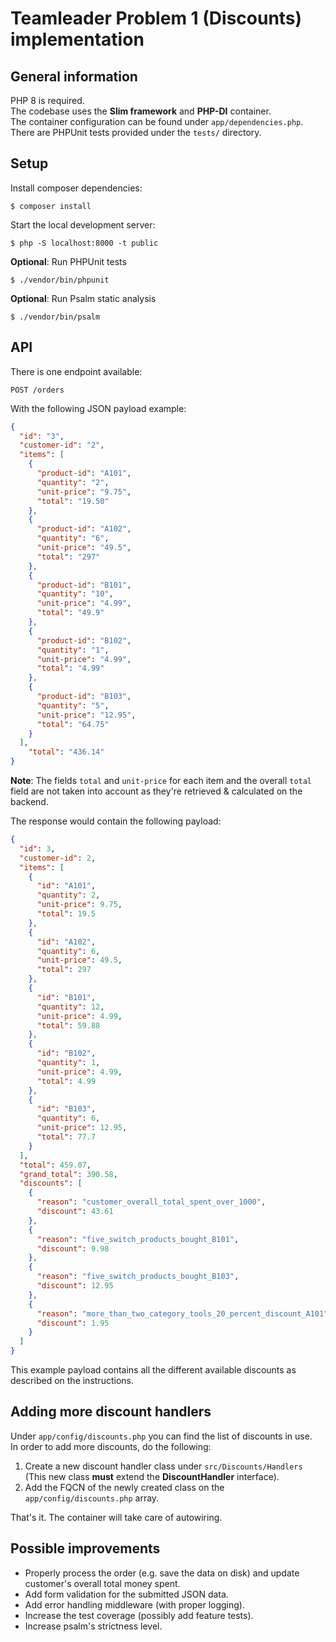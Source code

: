 # Teamleader Problem 1 (Discounts) implementation

## General information

PHP 8 is required.  
The codebase uses the **Slim framework** and **PHP-DI** container.  
The container configuration can be found under `app/dependencies.php`.  
There are PHPUnit tests provided under the `tests/` directory.


## Setup

Install composer dependencies:
```shell
$ composer install
```

Start the local development server:
```shell
$ php -S localhost:8000 -t public 
```

**Optional**: Run PHPUnit tests
```shell
$ ./vendor/bin/phpunit
```

**Optional**: Run Psalm static analysis
```shell
$ ./vendor/bin/psalm
```

## API

There is one endpoint available:
```
POST /orders
```

With the following JSON payload example:  
```json
{
  "id": "3",
  "customer-id": "2",
  "items": [
    {
      "product-id": "A101",
      "quantity": "2",
      "unit-price": "9.75",
      "total": "19.50"
    },
    {
      "product-id": "A102",
      "quantity": "6",
      "unit-price": "49.5",
      "total": "297"
    },
    {
      "product-id": "B101",
      "quantity": "10",
      "unit-price": "4.99",
      "total": "49.9"
    },
    {
      "product-id": "B102",
      "quantity": "1",
      "unit-price": "4.99",
      "total": "4.99"
    },
    {
      "product-id": "B103",
      "quantity": "5",
      "unit-price": "12.95",
      "total": "64.75"
    }
  ],
    "total": "436.14"
}
```
**Note**: The fields `total` and `unit-price` for each item and the overall `total` field are not taken into account as they're retrieved & calculated on the backend.

The response would contain the following payload:  
```json
{
  "id": 3,
  "customer-id": 2,
  "items": [
    {
      "id": "A101",
      "quantity": 2,
      "unit-price": 9.75,
      "total": 19.5
    },
    {
      "id": "A102",
      "quantity": 6,
      "unit-price": 49.5,
      "total": 297
    },
    {
      "id": "B101",
      "quantity": 12,
      "unit-price": 4.99,
      "total": 59.88
    },
    {
      "id": "B102",
      "quantity": 1,
      "unit-price": 4.99,
      "total": 4.99
    },
    {
      "id": "B103",
      "quantity": 6,
      "unit-price": 12.95,
      "total": 77.7
    }
  ],
  "total": 459.07,
  "grand_total": 390.58,
  "discounts": [
    {
      "reason": "customer_overall_total_spent_over_1000",
      "discount": 43.61
    },
    {
      "reason": "five_switch_products_bought_B101",
      "discount": 9.98
    },
    {
      "reason": "five_switch_products_bought_B103",
      "discount": 12.95
    },
    {
      "reason": "more_than_two_category_tools_20_percent_discount_A101",
      "discount": 1.95
    }
  ]
}
```
This example payload contains all the different available discounts as described on the instructions.

## Adding more discount handlers

Under `app/config/discounts.php` you can find the list of discounts in use.  
In order to add more discounts, do the following:

1. Create a new discount handler class under `src/Discounts/Handlers` (This new class **must** extend the **DiscountHandler** interface).
2. Add the FQCN of the newly created class on the `app/config/discounts.php` array.

That's it. The container will take care of autowiring.

## Possible improvements
- Properly process the order (e.g. save the data on disk) and update customer's overall total money spent.
- Add form validation for the submitted JSON data.
- Add error handling middleware (with proper logging).
- Increase the test coverage (possibly add feature tests).
- Increase psalm's strictness level.
